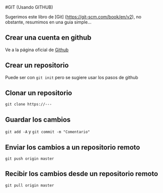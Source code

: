 #GIT (Usando GITHUB)

Sugerimos este libro de [Git] (https://git-scm.com/book/en/v2), no obstante, resumimos en una guia simple...

## Crear una cuenta en github
Ve a la página oficial de [Github](https://github.com/)
## Crear un repositorio
Puede ser con `git init` pero se sugiere usar los pasos de github
## Clonar un repositorio
`git clone https://---`
## Guardar los cambios
`git add -A` y `git commit -m "Comentario"`
## Enviar los cambios a un repositorio remoto
`git push origin master`
## Recibir los cambios desde un repositorio remoto
`git pull origin master`

